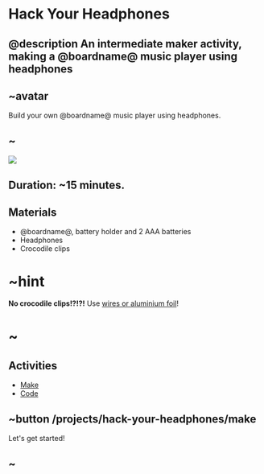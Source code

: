 # Hack Your Headphones 

## @description An intermediate maker activity, making a @boardname@ music player using headphones

## ~avatar

Build your own @boardname@ music player using headphones.

## ~

![](/static/mb/lessons/hack-your-headphones-0.png)


## Duration: ~15 minutes.

## Materials

* @boardname@, battery holder and 2 AAA batteries
* Headphones
* Crocodile clips

# ~hint

**No crocodile clips!?!?!** Use [wires or aluminium foil](/device/foil-circuits)!

# ~

## Activities

* [Make](/projects/hack-your-headphones/make)
* [Code](/projects/hack-your-headphones/code)

## ~button /projects/hack-your-headphones/make

Let's get started!

## ~
